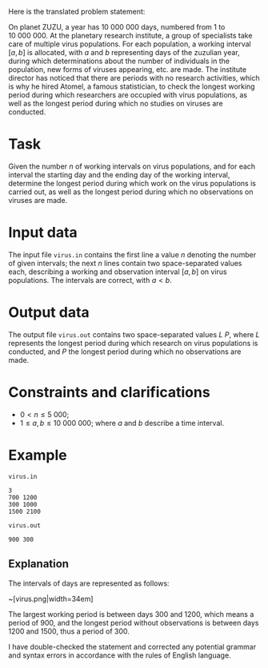 Here is the translated problem statement:

On planet ZUZU, a year has $10\ 000\ 000$ days, numbered from $1$ to $10\ 000\ 000$. At the planetary research institute, a group of specialists take care of multiple virus populations. For each population, a working interval $[a, b]$ is allocated, with $a$ and $b$ representing days of the zuzulian year, during which determinations about the number of individuals in the population, new forms of viruses appearing, etc. are made. The institute director has noticed that there are periods with no research activities, which is why he hired Atomel, a famous statistician, to check the longest working period during which researchers are occupied with virus populations, as well as the longest period during which no studies on viruses are conducted.

# Task

Given the number $n$ of working intervals on virus populations, and for each interval the starting day and the ending day of the working interval, determine the longest period during which work on the virus populations is carried out, as well as the longest period during which no observations on viruses are made.

# Input data

The input file `virus.in` contains the first line a value $n$ denoting the number of given intervals; the next $n$ lines contain two space-separated values each, describing a working and observation interval $[a, b]$ on virus populations. The intervals are correct, with $a < b$.

# Output data

The output file `virus.out` contains two space-separated values $L \ P$, where $L$ represents the longest period during which research on virus populations is conducted, and $P$ the longest period during which no observations are made.

# Constraints and clarifications

* $0 < n \leq 5\ 000$;
* $1 \leq a, b \leq 10\ 000\ 000$; where $a$ and $b$ describe a time interval.

# Example

`virus.in`
```
3
700 1200
300 1000
1500 2100
```

`virus.out`
```
900 300
```

## Explanation

The intervals of days are represented as follows:

~[virus.png|width=34em]

The largest working period is between days $300$ and $1200$, which means a period of $900$, and the longest period without observations is between days $1200$ and $1500$, thus a period of $300$.

I have double-checked the statement and corrected any potential grammar and syntax errors in accordance with the rules of English language.